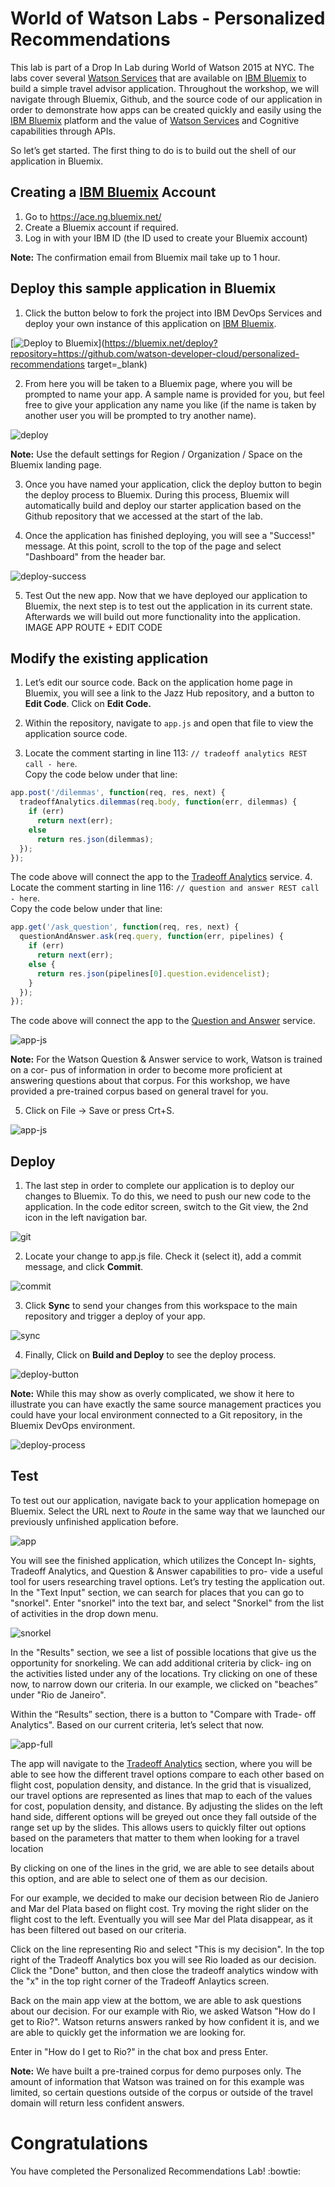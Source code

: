 # World of Watson Labs - Personalized Recommendations

This lab is part of a Drop In Lab during World of Watson 2015 at NYC. The labs cover several [Watson Services][wdc_services] that are available on [IBM Bluemix][bluemix] to build a simple travel advisor application. Throughout the workshop, we will navigate through Bluemix, Github, and the source code of our application in order to demonstrate how apps can be created quickly and easily using the [IBM Bluemix][bluemix] platform and the value of [Watson Services][wdc_services] and Cognitive capabilities through APIs.

So let’s get started. The first thing to do is to build out the shell of our application in Bluemix.

## Creating a [IBM Bluemix][bluemix] Account

  1. Go to https://ace.ng.bluemix.net/
  2. Create a Bluemix account if required.
  3. Log in with your IBM ID (the ID used to create your Bluemix account) 

**Note:** The confirmation email from Bluemix mail take up to 1 hour.

## Deploy this sample application in Bluemix

  1. Click the button below to fork the project into IBM DevOps Services and deploy your own instance of this application on [IBM Bluemix][bluemix].

  [![Deploy to Bluemix](https://bluemix.net/deploy/button.png)](https://bluemix.net/deploy?repository=https://github.com/watson-developer-cloud/personalized-recommendations target=_blank)

  2. From here you will be taken to a Bluemix page, where you will be prompted to name your app. A sample name is provided for you, but feel free to give your application any name you like (if the name is taken by another user you will be prompted to try another name).

  ![deploy](/instructions/deploy.png)

  **Note:** Use the default settings for Region / Organization / Space on the Bluemix landing page.

  3. Once you have named your application, click the deploy button to begin the deploy process to Bluemix. During this process, Bluemix will automatically build and deploy our starter application based on the Github repository that we accessed at the start of the lab.

  4. Once the application has finished deploying, you will see a "Success!" message. At this point, scroll to the top of the page and select "Dashboard" from the header bar.

  ![deploy-success](/instructions/deploy-success.png)


  5. Test Out the new app. Now that we have deployed our application to Bluemix, the next step is to test out the application in its current state. Afterwards we will build out more functionality into the application.
  IMAGE APP ROUTE + EDIT CODE

## Modify the existing application

  1. Let’s edit our source code. Back on the application home page in Bluemix, you will see a link to the Jazz Hub repository, and a button to **Edit Code**.
  Click on **Edit Code.**

  2. Within the repository, navigate to `app.js` and open that file to view the application source code.

  3. Locate the comment starting in line 113: `// tradeoff analytics REST call - here`.  
  Copy the code below under that line:  

  ```js
  app.post('/dilemmas', function(req, res, next) {
    tradeoffAnalytics.dilemmas(req.body, function(err, dilemmas) {
      if (err)
        return next(err);
      else
        return res.json(dilemmas);
    });
  });
  ```

  The code above will connect the app to the [Tradeoff Analytics][ta_service] service.
  4. Locate the comment starting in line 116: `// question and answer REST call - here`.  
  Copy the code below under that line:  

  ```js
  app.get('/ask_question', function(req, res, next) {
    questionAndAnswer.ask(req.query, function(err, pipelines) {
      if (err)
        return next(err);
      else {
        return res.json(pipelines[0].question.evidencelist);
      }
    });
  });
  ```

  The code above will connect the app to the [Question and Answer][qa_service] service.

  ![app-js](/instructions/app-js.png)

  **Note:** For the Watson Question & Answer service to work, Watson is trained on a cor- pus of information in order to become more proficient at answering questions about that corpus. For this workshop, we have provided a pre-trained corpus based on general travel for you.

  5. Click on File -> Save or press Crt+S.

  ![app-js](/instructions/file-save.png)

## Deploy

  1. The last step in order to complete our application is to deploy our changes to Bluemix. To do this, we need to push our new code to the application. In the code editor screen, switch to the Git view, the 2nd icon in the left navigation bar.

  ![git](/instructions/git.png)

  2. Locate your change to app.js file. Check it (select it), add a commit message, and click **Commit**.

  ![commit](/instructions/commit.png)

  3. Click **Sync** to send your changes from this workspace to the main repository and trigger a deploy of your app.

  ![sync](/instructions/sync.png)

  4. Finally, Click on **Build and Deploy** to see the deploy process.

  ![deploy-button](/instructions/deploy-button.png)

**Note:** While this may show as overly complicated, we show it here to illustrate you can have exactly the same source management practices you could have your local environment connected to a Git repository, in the Bluemix DevOps environment.

  ![deploy-process](/instructions/deploy-process.png)

## Test

To test out our application, navigate back to your application homepage on Bluemix. Select the URL next to *Route* in the same way that we launched our previously unfinished application before.

  ![app](/instructions/app.png)

You will see the finished application, which utilizes the Concept In- sights, Tradeoff Analytics, and Question & Answer capabilities to pro- vide a useful tool for users researching travel options.
Let’s try testing the application out. In the "Text Input" section, we can search for places that you can go to "snorkel". Enter "snorkel" into the text bar, and select "Snorkel" from the list of activities in the drop down menu.

  ![snorkel](/instructions/snorkel.png)

In the "Results" section, we see a list of possible locations that give us the opportunity for snorkeling. We can add additional criteria by click- ing on the activities listed under any of the locations. Try clicking on one of these now, to narrow down our criteria. In our example, we clicked on "beaches” under "Rio de Janeiro".

Within the “Results” section, there is a button to "Compare with Trade- off Analytics". Based on our current criteria, let’s select that now.

  ![app-full](/instructions/app-full.png)

The app will navigate to the [Tradeoff Analytics][ta_service] section, where you will be able to see how the different travel options compare to each other based on flight cost, population density, and distance.
In the grid that is visualized, our travel options are represented as lines that map to each of the values for cost, population density, and distance. By adjusting the slides on the left hand side, different options will be greyed out once they fall outside of the range set up by the slides. This allows users to quickly filter out options based on the parameters that matter to them when looking for a travel location

By clicking on one of the lines in the grid, we are able to see details about this option, and are able to select one of them as our decision.

For our example, we decided to make our decision between Rio de Janiero and Mar del Plata based on flight cost. Try moving the right slider on the flight cost to the left. Eventually you will see Mar del Plata disappear, as it has been filtered out based on our criteria.

Click on the line representing Rio and select "This is my decision". In the top right of the Tradeoff Analytics box you will see Rio loaded as our decision. Click the "Done" button, and then close the tradeoff analytics window with the "x" in the top right corner of the Tradeoff Anlaytics screen. 

Back on the main app view at the bottom, we are able to ask questions about our decision. For our example with Rio, we asked Watson "How do I get to Rio?". Watson returns answers ranked by how confident it is, and we are able to quickly get the information we are looking for.

Enter in "How do I get to Rio?" in the chat box and press Enter.

**Note:** We have built a pre-trained corpus for demo purposes only. The amount of information that Watson was trained on for this example was limited, so certain questions outside of the corpus or outside of the travel domain will return less confident answers.

# Congratulations 
You have completed the Personalized Recommendations Lab! :bowtie:

[bluemix]: https://console.ng.bluemix.net/
[wdc_services]: http://www.ibm.com/smarterplanet/us/en/ibmwatson/developercloud/services-catalog.html
[ta_service]: http://www.ibm.com/smarterplanet/us/en/ibmwatson/developercloud/tradeoff-analytics.html
[qa_service]: http://www.ibm.com/smarterplanet/us/en/ibmwatson/developercloud/question-answer.html
